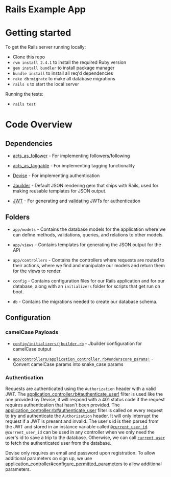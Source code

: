 # Rails Example App

# Getting started

To get the Rails server running locally:

- Clone this repo
- `rvm install 2.4.1` to install the required Ruby version
- `gem install bundler` to install package manager
- `bundle install` to install all req'd dependencies
- `rake db:migrate` to make all database migrations
- `rails s` to start the local server

Running the tests:

- `rails test`

# Code Overview

## Dependencies

- [acts_as_follower](https://github.com/tcocca/acts_as_follower) - For
  implementing followers/following

- [acts_as_taggable](https://github.com/mbleigh/acts-as-taggable-on) -
  For implementing tagging functionality

- [Devise](https://github.com/plataformatec/devise) - For implementing
  authentication

- [Jbuilder](https://github.com/rails/jbuilder) - Default JSON
  rendering gem that ships with Rails, used for making reusable
  templates for JSON output.

- [JWT](https://github.com/jwt/ruby-jwt) - For generating and validating JWTs for authentication

## Folders

- `app/models` - Contains the database models for the application
  where we can define methods, validations, queries, and relations to
  other models.

- `app/views` - Contains templates for generating the JSON output for
  the API

- `app/controllers` - Contains the controllers where requests are
  routed to their actions, where we find and manipulate our models and
  return them for the views to render.

- `config` - Contains configuration files for our Rails application
  and for our database, along with an `initializers` folder for
  scripts that get run on boot.

- `db` - Contains the migrations needed to create our database schema.

## Configuration

### camelCase Payloads

- [`config/initializers/jbuilder.rb`](https://github.com/gothinkster/rails-realworld-example-app/blob/master/config/initializers/jbuilder.rb) -
  Jbuilder configuration for camelCase output

- [`app/controllers/application_controller.rb#underscore_params!`](https://github.com/gothinkster/rails-realworld-example-app/blob/master/app/controllers/application_controller.rb#L44) -
  Convert camelCase params into snake_case params

### Authentication

Requests are authenticated using the `Authorization` header with a
valid JWT. The
[application_controller.rb#authenticate_user!](https://github.com/gothinkster/rails-realworld-example-app/blob/master/app/controllers/application_controller.rb#L32)
filter is used like the one provided by Devise, it will respond with a
401 status code if the request requires authentication that hasn't
been provided. The
[application_controller.rb#authenticate_user](https://github.com/gothinkster/rails-realworld-example-app/blob/master/app/controllers/application_controller.rb#L18)
filter is called on every request to try and authenticate the
`Authorization` header. It will only interrupt the request if a JWT is
present and invalid. The user's id is then parsed from the JWT and
stored in an instance variable called
[`@current_user_id`](https://github.com/gothinkster/rails-realworld-example-app/blob/master/app/controllers/application_controller.rb#L24). `@current_user_id`
can be used in any controller when we only need the user's id to save
a trip to the database. Otherwise, we can call
[`current_user`](https://github.com/gothinkster/rails-realworld-example-app/blob/master/app/controllers/application_controller.rb#L36)
to fetch the authenticated user from the database.

Devise only requires an email and password upon registration. To allow
additional parameters on sign up, we use
[application_controller#configure_permitted_parameters](https://github.com/gothinkster/rails-realworld-example-app/blob/master/app/controllers/application_controller.rb#L14)
to allow additional parameters.
